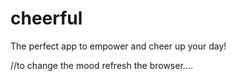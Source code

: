 # cheerful
The perfect app to empower and cheer up your day!

//to change the mood refresh the browser....
